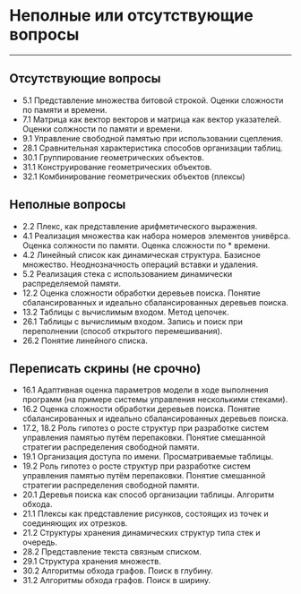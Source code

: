 # Неполные или отсутствующие вопросы

---

## Отсутствующие вопросы

- 5.1 Представление множества битовой строкой. Оценки сложности по памяти и времени.
- 7.1 Матрица как вектор векторов и матрица как вектор указателей. Оценки солжности по памяти и времени.
- 9.1 Управление свободной памятью при использовании сцепления.
- 28.1 Сравнительная характеристика способов организации таблиц.
- 30.1 Группирование геометрических объектов.
- 31.1 Конструирование геометрических объектов.
- 32.1 Комбинирование геометрических объектов (плексы)

## Неполные вопросы

- 2.2 Плекс, как представление арифметического выражения.
- 4.1 Реализация множества как набора номеров элементов унивёрса. Оценка солжности по памяти. Оценка сложности по \* времени.
- 4.2 Линейный список как динамическая структура. Базисное множество. Неоднозначность операций вставки и удаления.
- 5.2 Реализация стека с использованием динамически распределяемой памяти.
- 12.2 Оценка сложности обработки деревьев поиска. Понятие сбалансированных и идеально сбалансированных деревьев поиска.
- 13.2 Таблицы с вычислимым входом. Метод цепочек.
- 26.1 Таблицы с вычислимым входом. Запись и поиск при переполнении (способ открытого перемешивания).
- 26.2 Понятие линейного списка.

## Переписать скрины (не срочно)

- 16.1 Адаптивная оценка параметров модели в ходе выполнения программ (на примере системы управления несколькими стеками).
- 16.2 Оценка сложности обработки деревьев поиска. Понятие сбалансированных и идеально сбалансированных деревьев поиска.
- 17.2, 18.2 Роль гипотез о росте структур при разработке систем управления памятью путём перепаковки. Понятие смешанной стратегии распределения свободной памяти.
- 19.1 Организация доступа по имени. Просматриваемые таблицы.
- 19.2 Роль гипотез о росте структур при разработке систем управления памятью путём перепаковки. Понятие смешанной стратегии распределения свободной памяти.
- 20.1 Деревья поиска как способ организации таблицы. Алгоритм обхода.
- 21.1 Плексы как представление рисунков, состоящих из точек и соединяющих их отрезков.
- 21.2 Структуры хранения динамических структур типа стек и очередь.
- 28.2 Представление текста связным списком.
- 29.1 Структура хранения множеств.
- 30.2 Алгоритмы обхода графов. Поиск в глубину.
- 31.2 Алгоритмы обхода графов. Поиск в ширину.

